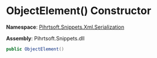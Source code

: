 # ObjectElement\(\) Constructor

**Namespace**: [Pihrtsoft.Snippets.Xml.Serialization](../../README.md)

**Assembly**: Pihrtsoft\.Snippets\.dll

```csharp
public ObjectElement()
```

